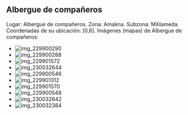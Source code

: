 ## Albergue de compañeros
Lugar: Albergue de compañeros.
Zona: Amakna.
Subzona: Mililameda.
Coordenadas de su ubicación: [0,6].
Imágenes (mapas) de Albergue de compañeros:
- ![img_229900290](https://media.discordapp.net/attachments/1115311447145193482/1115355746444525659/229900290.jpg)
- ![img_229900288](https://media.discordapp.net/attachments/1115311447145193482/1115355725309411358/229900288.jpg)
- ![img_229901572](https://media.discordapp.net/attachments/1115311447145193482/1115355757651701900/229901572.jpg)
- ![img_230032644](https://media.discordapp.net/attachments/1115311447145193482/1115355786349129919/230032644.jpg)
- ![img_229900546](https://media.discordapp.net/attachments/1115311447145193482/1115355749359566941/229900546.jpg)
- ![img_229901312](https://media.discordapp.net/attachments/1115311447145193482/1115355754443063429/229901312.jpg)
- ![img_229901570](https://media.discordapp.net/attachments/1115311447145193482/1115355755839770735/229901570.jpg)
- ![img_229900548](https://media.discordapp.net/attachments/1115311447145193482/1115355752475922493/229900548.jpg)
- ![img_230032642](https://media.discordapp.net/attachments/1115311447145193482/1115355783534739546/230032642.jpg)
- ![img_230032384](https://media.discordapp.net/attachments/1115311447145193482/1115355761636278393/230032384.jpg)